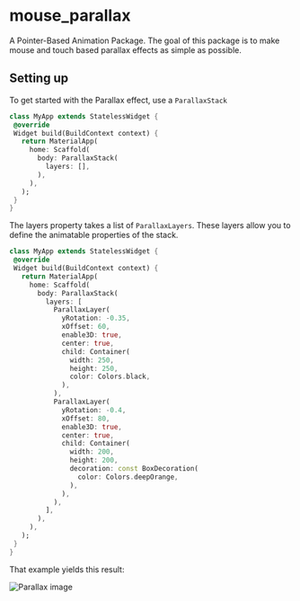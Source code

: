 # mouse_parallax

A Pointer-Based Animation Package.
The goal of this package is to make mouse and touch based 
parallax effects as simple as possible.

## Setting up

To get started with the Parallax effect, use a `ParallaxStack`

 ```dart
class MyApp extends StatelessWidget {
  @override
  Widget build(BuildContext context) {
    return MaterialApp(
      home: Scaffold(
        body: ParallaxStack(
          layers: [],
        ),
      ),
    );
  }
}
 ```

The layers property takes a list of `ParallaxLayers`. These layers allow
you to define the animatable properties of the stack.


 ```dart
class MyApp extends StatelessWidget {
  @override
  Widget build(BuildContext context) {
    return MaterialApp(
      home: Scaffold(
        body: ParallaxStack(
          layers: [
            ParallaxLayer(
              yRotation: -0.35,
              xOffset: 60,
              enable3D: true,
              center: true,
              child: Container(
                width: 250,
                height: 250,
                color: Colors.black,
              ),
            ),
            ParallaxLayer(
              yRotation: -0.4,
              xOffset: 80,
              enable3D: true,
              center: true,
              child: Container(
                width: 200,
                height: 200,
                decoration: const BoxDecoration(
                  color: Colors.deepOrange,
                ),
              ),
            ),
          ],
        ),
      ),
    );
  }
}
 ```

That example yields this result:

![Parallax image](https://github.com/wilsonowilson/mouse_parallax/blob/master/assets/demo.gif)
